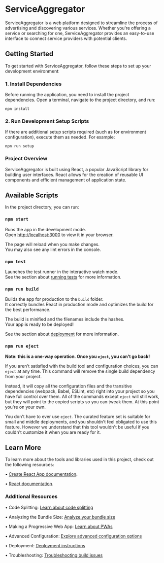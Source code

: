 # ServiceAggregator

ServiceAggregator is a web platform designed to streamline the process of advertising and discovering various services. Whether you're offering a service or searching for one, ServiceAggregator provides an easy-to-use interface to connect service providers with potential clients.

## Getting Started

To get started with ServiceAggregator, follow these steps to set up your development environment:

### 1. Install Dependencies

Before running the application, you need to install the project dependencies. Open a terminal, navigate to the project directory, and run:

`npm install`

### 2. Run Development Setup Scripts

If there are additional setup scripts required (such as for environment configuration), execute them as needed. For example:

`npm run setup`

### Project Overview

ServiceAggregator is built using React, a popular JavaScript library for building user interfaces. React allows for the creation of reusable UI components and efficient management of application state.


## Available Scripts

In the project directory, you can run:

### `npm start`

Runs the app in the development mode.\
Open [http://localhost:3000](http://localhost:3000) to view it in your browser.

The page will reload when you make changes.\
You may also see any lint errors in the console.

### `npm test`

Launches the test runner in the interactive watch mode.\
See the section about [running tests](https://facebook.github.io/create-react-app/docs/running-tests) for more information.

### `npm run build`

Builds the app for production to the `build` folder.\
It correctly bundles React in production mode and optimizes the build for the best performance.

The build is minified and the filenames include the hashes.\
Your app is ready to be deployed!

See the section about [deployment](https://facebook.github.io/create-react-app/docs/deployment) for more information.

### `npm run eject`

**Note: this is a one-way operation. Once you `eject`, you can't go back!**

If you aren't satisfied with the build tool and configuration choices, you can `eject` at any time. This command will remove the single build dependency from your project.

Instead, it will copy all the configuration files and the transitive dependencies (webpack, Babel, ESLint, etc) right into your project so you have full control over them. All of the commands except `eject` will still work, but they will point to the copied scripts so you can tweak them. At this point you're on your own.

You don't have to ever use `eject`. The curated feature set is suitable for small and middle deployments, and you shouldn't feel obligated to use this feature. However we understand that this tool wouldn't be useful if you couldn't customize it when you are ready for it.

## Learn More

To learn more about the tools and libraries used in this project, check out the following resources:

• [Create React App documentation](https://facebook.github.io/create-react-app/docs/getting-started).

• [React documentation](https://reactjs.org/).

### Additional Resources

• Code Splitting: [Learn about code splitting](https://facebook.github.io/create-react-app/docs/code-splitting)

• Analyzing the Bundle Size: [Analyze your bundle size](https://facebook.github.io/create-react-app/docs/analyzing-the-bundle-size)

• Making a Progressive Web App: [Learn about PWAs](https://facebook.github.io/create-react-app/docs/making-a-progressive-web-app)

• Advanced Configuration: [Explore advanced configuration options](https://facebook.github.io/create-react-app/docs/advanced-configuration)

• Deployment: [Deployment instructions](https://facebook.github.io/create-react-app/docs/deployment)

• Troubleshooting: [Troubleshooting build issues](https://facebook.github.io/create-react-app/docs/troubleshooting#npm-run-build-fails-to-minify)
